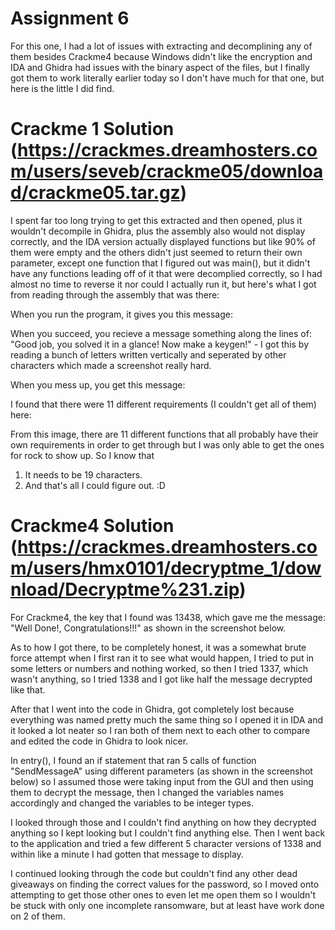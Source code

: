 # Assignment 6
For this one, I had a lot of issues with extracting and decomplining any of them besides Crackme4 because Windows didn't like the encryption and IDA and Ghidra had issues with the binary aspect of the files, but I finally got them to work literally earlier today so I don't have much for that one, but here is the little I did find.

# Crackme 1 Solution (https://crackmes.dreamhosters.com/users/seveb/crackme05/download/crackme05.tar.gz)
I spent far too long trying to get this extracted and then opened, plus it wouldn't decompile in Ghidra, plus the assembly also would not display correctly, and the IDA version actually displayed functions but like 90% of them were empty and the others didn't just seemed to return their own parameter, except one function that I figured out was main(), but it didn't have any functions leading off of it that were decomplied correctly, so I had almost no time to reverse it nor could I actually run it, but here's what I got from reading through the assembly that was there:

When you run the program, it gives you this message:



When you succeed, you recieve a message something along the lines of:
"Good job, you solved it in a glance! Now make a keygen!"        - I got this by reading a bunch of letters written vertically and seperated by other characters which made a screenshot really hard.

When you mess up, you get this message:



I found that there were 11 different requirements (I couldn't get all of them) here:



From this image, there are 11 different functions that all probably have their own requirements in order to get through but I was only able to get the ones for rock to show up.
So I know that
1. It needs to be 19 characters.
2. And that's all I could figure out. :D


# Crackme4 Solution (https://crackmes.dreamhosters.com/users/hmx0101/decryptme_1/download/Decryptme%231.zip)
For Crackme4, the key that I found was 13438, which gave me the message: "Well Done!, Congratulations!!!" as shown in the screenshot below.



As to how I got there, to be completely honest, it was a somewhat brute force attempt when I first ran it to see what would happen, I tried to put in some letters or numbers and nothing worked, so then I tried 1337, which wasn't anything, so I tried 1338 and I got like half the message decrypted like that.

After that I went into the code in Ghidra, got completely lost because everything was named pretty much the same thing so I opened it in IDA and it looked a lot neater so I ran both of them next to each other to compare and edited the code in Ghidra to look nicer.

In entry(), I found an if statement that ran 5 calls of function "SendMessageA" using different parameters (as shown in the screenshot below) so I assumed those were taking input from the GUI and then using them to decrypt the message, then I changed the variables names accordingly and changed the variables to be integer types.



I looked through those and I couldn't find anything on how they decrypted anything so I kept looking but I couldn't find anything else. Then I went back to the application and tried a few different 5 character versions of 1338 and within like a minute I had gotten that message to display.

I continued looking through the code but couldn't find any other dead giveaways on finding the correct values for the password, so I moved onto attempting to get those other ones to even let me open them so I wouldn't be stuck with only one incomplete ransomware, but at least have work done on 2 of them.

